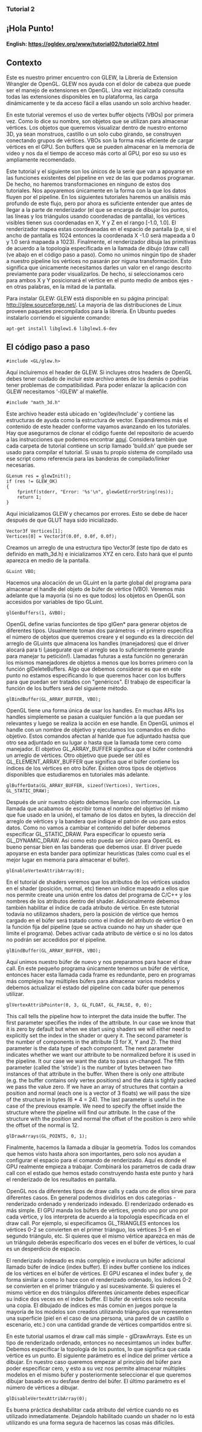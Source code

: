 ### Tutorial 2
## ¡Hola Punto!

#### English: https://ogldev.org/www/tutorial02/tutorial02.html

## Contexto
Este es nuestro primer encuentro con GLEW, la Librería de Extension Wrangler de OpenGL. GLEW nos ayuda con el dolor de cabeza que puede ser el manejo de extensiones en OpenGL. Una vez inicializado consulta todas las extensiones disponibles en tu plataforma, las carga dinámicamente y te da acceso fácil a ellas usando un solo archivo header. 

En este tutorial veremos el uso de vertex buffer objects (VBOs) por primera vez. Como lo dice su nombre, son objetos que se utilizan para almacenar vértices. Los objetos que queremos visualizar dentro de nuestro entorno 3D, ya sean monstruos, castillo o un solo cubo girando, se construyen conectando grupos de vértices. VBOs son la forma más eficiente de cargar vértices en el GPU. Son buffers que se pueden almacenar en la memoria de video y nos da el tiempo de acceso más corto al GPU, por eso su uso es ampliamente recomendado. 

Este tutorial y el siguiente son los únicos de la serie que van a apoyarse en las funciones existentes del pipeline en vez de las que podamos programar. De hecho, no haremos transformaciones en ninguno de estos dos tutoriales. Nos apoyaremos únicamente en la forma con la que los datos fluyen por el pipeline. En los siguientes tutoriales haremos un análisis más profundo de este flujo, pero por ahora es suficiente entender que antes de llegar a la parte de renderizador (el que se encarga de dibujar los puntos, las líneas y los triángulos usando coordenadas de pantalla), los vértices visibles tienen sus coordenadas en X, Y y Z en el rango [-1.0, 1.0]. El renderizador mapea estas coordeanadas en el espacio de pantalla (p.e, si el ancho de pantalla es 1024 entonces la coordenada X -1.0 será mapeada a 0 y 1.0 será mapaeda a 1023).
Finalmente, el renderizador dibuja las primitivas de acuerdo a la topología especificada en la llamada de dibujo (draw call) (ve abajo en el código paso a paso). Como no unimos ningún tipo de shader a nuestro pipeline los vértices no pasarán por niguna transformación. Esto significa que únicamente necesitamos darles un valor en el rango descrito previamente para poder visualizarlos. De hecho, si seleccionamos cero para ambos X y Y posicionará el vértice en el punto medio de ambos ejes - en otras palabras, en la mitad de la pantalla. 

Para instalar GLEW: GLEW está disponible en su página principal: http://glew.sourceforge.net/. La mayoría de las distribuciones de Linux proveen paquetes precompilados para la librería. En Ubuntu puedes instalarlo corriendo el siguiente comando: 

`apt-get install libglew1.6 libglew1.6-dev`

## El código paso a paso 

`#include <GL/glew.h>`

Aquí incluiremos el header de GLEW. Si incluyes otros headers de OpenGL debes tener cuidado de incluir este archivo antes de los demás o podrías tener problemas de compatibilidad. Para poder enlazar la aplicación con GLEW necesitamos '-lGLEW' al makefile. 

`#include "math_3d.h"`

Este archivo header está ubicado en 'ogldev/Include' y contiene las estructuras de ayuda como la estructura de vector. Expandiremos más el contenido de este header conforme vayamos avanzando en los tutoriales. Hay que asegurarnos de clonar el código fuente del repositorio de acuerdo a las instrucciones que podemos encontrar [aquí](https://ogldev.org/instructions.html). Considera también que cada carpeta de tutorial contiene un scrip llamado 'build.sh' que puede ser usado para compilar el tutorial. Si usas tu propio sistema de compilado usa ese script como referencia para las banderas de compilado/linker necesarias. 

```
GLenum res = glewInit();
if (res != GLEW_OK)
{
    fprintf(stderr, "Error: '%s'\n", glewGetErrorString(res));
    return 1;
}
```
Aquí inicializamos GLEW y checamos por errores. Esto se debe de hacer después de que GLUT haya sido inicializado. 

```
Vector3f Vertices[1];
Vertices[0] = Vector3f(0.0f, 0.0f, 0.0f);
```
Creamos un arreglo de una estructura tipo Vector3f (este tipo de dato es definido en math_3d.h) e inicializamos XYZ en cero. Esto hará que el punto aparezca en medio de la pantalla. 

`GLuint VBO;`

Hacemos una alocación de un GLuint en la parte global del programa para almacenar el handle del objeto de búfer de vértice (VBO). Veremos más adelante que la mayoría (si no es que todos) los objetos en OpenGL son accesidos por variables de tipo GLuint. 

`glGenBuffers(1, &VBO);`

OpenGL define varias funciontes de tipo glGen* para generar objetos de diferentes tipos. Usualmente toman dos parámetros - el primero especifica el número de objetos que queremos creare y el segundo es la dirección del arreglo de GLuints que almacena los handles (manejadores) que el driver alocará para ti (¡asegurate que el arreglo sea lo suficientemente grande para manejar tu petición!). Llamadas futuras a esta función no generarán los mismos manejadores de objetos a menos que los borres primero con la función glDeleteBuffers. Algo que debemos considerar es que en este punto no estamos especificando lo que queremos hacer con los buffers para que puedan ser tratados con "genéricos". El trabajo de especificar la función de los buffers será del siguiente método. 

`glBindBuffer(GL_ARRAY_BUFFER, VBO);`

OpenGL tiene una forma única de usar los handles. En muchas APIs los handles simplemente se pasan a cualquier función a la que puedan ser relevantes y luego se realiza la acción en ese handle. En OpenGL unimos el handle con un nombre de objetivo y ejecutamos los comandos en dicho objetivo. Estos comandos afectan al hanlde que fue adjuntado hastsa que otro sea adjuntado en su lugar o hasta que la llamada tome cero como manejador. El objetivo GL_ARRAY_BUFFER significa que el búfer contendrá un arreglo de vértices. Otro objetivo que puede ser útil es GL_ELEMENT_ARRAY_BUFFER que significa que el búfer contiene los índices de los vértices en otro búfer. Existen otros tipos de objetivos disponibles que estudiaremos en tutoriales más adelante. 

`glBufferData(GL_ARRAY_BUFFER, sizeof(Vertices), Vertices, GL_STATIC_DRAW);`

Después de unir nuestro objeto debemos llenarlo con información. La llamada que acabamos de escribir toma el nombre del objetivo (el mismo que fue usado en la unión), el tamaño de los datos en bytes, la dirección del arreglo de vértices y la bandera que indique el patrón de uso para estos datos. Como no vamos a cambiar el contenido del búfer debemos especificar GL_STATIC_DRAW. Para especificar lo opuesto sería GL_DYNAMIC_DRAW. Así como esto pueda ser único para OpenGL es bueno pensar bien en las banderas que debemos usar. El driver puede apoyarse en esta bander para optimizar heurísticas (tales como cual es el mejor lugar en memoria para almacenar el búfer).

`glEnableVertexAttribArray(0);`

En el tutorial de shaders veremos que los atributos de los vértices usados en el shader (posición, normal, etc) tienen un índice mapeado a ellos que nos permite create una unión entre los datos del programa de C/C++ y los nombres de los atributos dentro del shader. Adicionalmente debemos también habilitar el índice de cada atributo de vértice. En este tutorial todavía no utilizamos shaders, pero la posición de vértice que hemos cargado en el búfer será tratado como el índice del atributo de vértice 0 en la función fija del pipeline (que se activa cuando no hay un shader que limite el programa). Debes activar cada atributo de vértice o si no los datos no podrán ser accedidos por el pipeline. 

`glBindBuffer(GL_ARRAY_BUFFER, VBO);`

Aquí unimos nuestro búfer de nuevo y nos preparamos para hacer el draw call. En este pequeño programa únicamente tenemos un búfer de vértice, entonces hacer esta llamada cada frame es redundante, pero en programas más complejos hay múltiples búfers para almacenar varios modelos y debemos actualizar el estado del pipeline con cada búfer que penemos utilizar. 

`glVertexAttribPointer(0, 3, GL_FLOAT, GL_FALSE, 0, 0);`

This call tells the pipeline how to interpret the data inside the buffer. The first parameter specifies the index of the attribute. In our case we know that it is zero by default but when we start using shaders we will either need to explicitly set the index in the shader or query it. The second parameter is the number of components in the attribute (3 for X, Y and Z). The third parameter is the data type of each component. The next parameter indicates whether we want our attribute to be normalized before it is used in the pipeline. It our case we want the data to pass un-changed. The fifth parameter (called the 'stride') is the number of bytes between two instances of that attribute in the buffer. When there is only one attribute (e.g. the buffer contains only vertex positions) and the data is tightly packed we pass the value zero. If we have an array of structures that contain a position and normal (each one is a vector of 3 floats) we will pass the size of the structure in bytes (6 * 4 = 24). The last parameter is useful in the case of the previous example. We need to specify the offset inside the structure where the pipeline will find our attribute. In the case of the structure with the position and normal the offset of the position is zero while the offset of the normal is 12.

`glDrawArrays(GL_POINTS, 0, 1);`

Finalmente, hacemos la llamada a dibujar la geometría. Todos los comandos que hemos visto hasta ahora son importantes, pero solo nos ayudan a configurar el espacio para el comando de renderizado. Aquí es donde el GPU realmente empieza a trabajar. Combinará los parametros de cada draw call con el estado que hemos estado construyendo hasta este punto y hará el renderizado de los resultados en pantalla. 

OpenGL nos da diferentes tipos de draw calls y cada uno de ellos sirve para diferentes casos. En general podemos dividirlos en dos categorías - renderizado ordenado y renderizado indexado. El renderizado ordenado es más simple. El GPU manda los búfers de vértices, yendo uno por uno por cada vértice, y los interpreta de acuerdo a la topología especificada en el draw call. Por ejemplo, si especificamos GL_TRIANGLES entonces los vértices 0-2 se convierten en el primer triánguo, los vértices 3-5 en el segundo triángulo, etc. Si quieres que el mismo vértice aparezca en más de un triángulo deberás especificarlo dos veces en el búfer de vértices, lo cual es un desperdicio de espacio. 

El renderizado indexado es más complejo e involucra un búfer adicional llamado búfer de índice (index buffer). El index buffer contiene los índices de los vértices en el búfer de vértices. El GPU escanea el index bufer y, de forma similar a como lo hace con el renderizado ordenado, los índices 0-2 se convierten en el primer triángulo y así sucesivamente. Si quieres el mismo vértice en dos triángulos diferentes únicamente debes especificar su índice dos veces en el index buffer. El búfer de vértices solo necesita una copia. El dibujado de índices es más común en juegos porque la mayoría de los modelos son creados utilizando triángulos que representen una superficie (piel en el caso de una persona, una pared de un castillo o escenario, etc.) con una cantidad grande de vértices compartidos entre si. 

En este tutorial usamos el draw call más simple - glDrawArrays. Este es un tipo de renderizado ordenado, entonces no necesimtamos un index buffer. Debemos especificar la topología de los puntos, lo que significa que cada vértice es un punto. El siguiente parámetro es el índice del primer vértice a dibujar. En nuestro caso queremos empezar al principio del búfer para poder especificar cero, y esto a su vez nos permite almacenar múltiples modelos en el mismo búfer y posteriormente seleccionar el que queremos dibujar basado en su desfase dentro del búfer. El último parámetro es el número de vértices a dibujar. 

`glDisableVertexAttribArray(0);`

Es buena práctica deshabilitar cada atributo del vértice cuando no es utilizado inmediatamente. Dejandolo habilitado cuando un shader no lo está utilizando es una forma segura de hacernos las cosas más difíciles. 